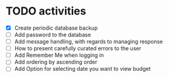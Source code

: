 # TODO activities

- [x] Create periodic database backup
- [ ] Add password to the database
- [ ] Add message handling, with regards to managing response
- [ ] How to present carefully curated errors to the user
- [ ] Add Remember Me when logging in
- [ ] Add ordering by ascending order
- [ ] Add Option for selecting date you want to view budget
